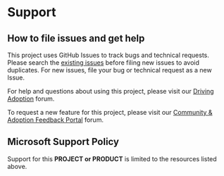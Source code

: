 # Support

## How to file issues and get help  

This project uses GitHub Issues to track bugs and technical requests. Please search the <a href="https://github.com/spsguru/FLH-emergency-operations-center/issues" title="exitsting issues">existing issues</a> before filing new issues to avoid duplicates.  For new issues, file your bug or 
technical request as a new Issue.

For help and questions about using this project, please visit our <a href="https://aka.ms/drivingadoption" title="Driving Adoption">Driving Adoption</a> forum.

To request a new feature for this project, please visit our <a href="https://aka.ms/AdoptionFeedback" title="Community & Adoption Feedback Portal">Community & Adoption Feedback Portal</a> forum.

## Microsoft Support Policy  

Support for this **PROJECT or PRODUCT** is limited to the resources listed above.
